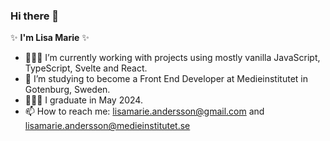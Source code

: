 ### Hi there 👋

✨ **I'm Lisa Marie** ✨ 

- 👩🏻‍💻 I’m currently working with projects using mostly vanilla JavaScript, TypeScript, Svelte and React. 
- 🌱 I’m studying to become a Front End Developer at Medieinstitutet in Gotenburg, Sweden. 
- 👩🏻‍🎓 I graduate in May 2024.
- 📫 How to reach me: lisamarie.andersson@gmail.com and lisamarie.andersson@medieinstitutet.se
